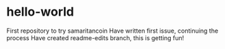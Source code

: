 # hello-world
First repository to try samaritancoin
Have written first issue, continuing the process
Have created readme-edits branch, this is getting fun!
